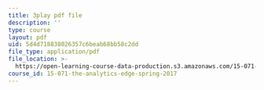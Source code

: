 ```yaml
---
title: 3play pdf file
description: ''
type: course
layout: pdf
uid: 5d4d718838026357c6beab68bb58c2dd
file_type: application/pdf
file_location: >-
  https://open-learning-course-data-production.s3.amazonaws.com/15-071-the-analytics-edge-spring-2017/5d4d718838026357c6beab68bb58c2dd_lm_qReHVm0A.pdf
course_id: 15-071-the-analytics-edge-spring-2017
---
```

